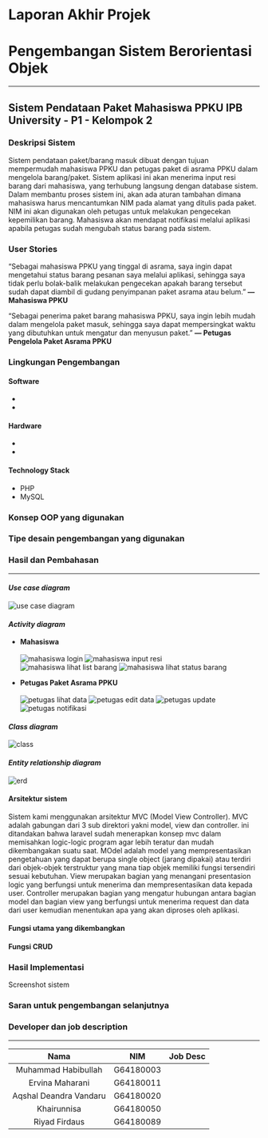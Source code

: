# Laporan Akhir Projek
# Pengembangan Sistem Berorientasi Objek

--------------------------------

## Sistem Pendataan Paket Mahasiswa PPKU IPB University - P1 - Kelompok 2
### Deskripsi Sistem
Sistem pendataan paket/barang masuk dibuat dengan tujuan mempermudah mahasiswa PPKU dan petugas paket di asrama PPKU dalam mengelola barang/paket. Sistem aplikasi ini akan menerima input resi barang dari mahasiswa, yang terhubung langsung dengan database sistem. Dalam membantu proses sistem ini, akan ada aturan tambahan dimana mahasiswa harus mencantumkan NIM pada alamat yang ditulis pada paket. NIM ini akan digunakan oleh petugas untuk melakukan pengecekan kepemilikan barang. Mahasiswa akan mendapat notifikasi melalui aplikasi apabila petugas sudah mengubah status barang pada sistem. 

### User Stories
“Sebagai mahasiswa PPKU yang tinggal di asrama, saya ingin dapat mengetahui status barang pesanan saya melalui aplikasi, sehingga saya tidak perlu bolak-balik melakukan pengecekan apakah barang tersebut sudah dapat diambil di gudang penyimpanan paket asrama atau belum.” **— Mahasiswa PPKU**

“Sebagai penerima paket barang mahasiswa PPKU, saya ingin lebih mudah dalam mengelola paket masuk, sehingga saya dapat mempersingkat waktu yang dibutuhkan untuk mengatur dan menyusun paket.” **— Petugas Pengelola Paket Asrama PPKU**

### Lingkungan Pengembangan
#### Software
-
-

#### Hardware
-
-

#### Technology Stack
- PHP
- MySQL

### Konsep OOP yang digunakan

### Tipe desain pengembangan yang digunakan

### Hasil dan Pembahasan
-------------------------
#### _Use case diagram_
![use case diagram](https://user-images.githubusercontent.com/60083980/122014318-3e3a1500-cde9-11eb-8db3-13c1e488a0ae.png)

#### _Activity diagram_
- __Mahasiswa__ <br><br>
![mahasiswa login](https://user-images.githubusercontent.com/60083980/122015042-f36ccd00-cde9-11eb-9133-45f3e907c58d.png)
![mahasiswa input resi](https://user-images.githubusercontent.com/60083980/122015062-f5cf2700-cde9-11eb-9ae6-64d1dc5080eb.png)
![mahasiswa lihat list barang](https://user-images.githubusercontent.com/60083980/122015054-f5369080-cde9-11eb-80e7-39a836967484.png)
![mahasiswa lihat status barang](https://user-images.githubusercontent.com/60083980/122015134-067f9d00-cdea-11eb-952c-d412ba2dab18.png)

- __Petugas Paket Asrama PPKU__ <br><br>
![petugas lihat data](https://user-images.githubusercontent.com/60084300/122013478-69703480-cde8-11eb-97fe-bb338cd6aeb0.png)
![petugas edit data](https://user-images.githubusercontent.com/60084300/122013473-68d79e00-cde8-11eb-9c73-7454870f6704.png)
![petugas update](https://user-images.githubusercontent.com/60084300/122013469-683f0780-cde8-11eb-9256-f32501cec9fb.png)
![petugas notifikasi](https://user-images.githubusercontent.com/60084300/122013464-67a67100-cde8-11eb-8efa-672b907b52ba.png)




#### _Class diagram_
![class](https://user-images.githubusercontent.com/60083980/122013861-cbc93500-cde8-11eb-926a-d053fa29a4eb.png)

#### _Entity relationship diagram_
![erd](https://user-images.githubusercontent.com/60083980/122013747-accaa300-cde8-11eb-93d7-5732fb156db5.png)

#### Arsitektur sistem
Sistem kami menggunakan arsitektur MVC (Model View Controller). MVC adalah gabungan dari 3 sub direktori yakni model, view dan controller. ini ditandakan bahwa laravel sudah menerapkan konsep mvc dalam memisahkan logic-logic program agar lebih teratur dan mudah dikembangakan suatu saat. MOdel adalah model yang mempresentasikan pengetahuan yang dapat berupa single object (jarang dipakai) atau terdiri dari objek-objek terstruktur yang mana tiap objek memiliki fungsi tersendiri sesuai kebutuhan. View merupakan bagian yang menangani presentasion logic yang berfungsi untuk menerima dan mempresentasikan data kepada user. Controller merupakan bagian yang mengatur hubungan antara bagian model dan bagian view yang berfungsi untuk menerima request dan data dari user kemudian menentukan apa yang akan diproses oleh aplikasi.    

#### Fungsi utama yang dikembangkan

#### Fungsi CRUD


### Hasil Implementasi
Screenshot sistem

### Saran untuk pengembangan selanjutnya

### Developer dan job description
---------------------
**Nama**|**NIM**|**Job Desc**|
:-----:|:-----:|:-----:
Muhammad Habibullah|G64180003|
Ervina Maharani|G64180011|
Aqshal Deandra Vandaru|G64180020|
Khairunnisa|G64180050|
Riyad Firdaus|G64180089|

